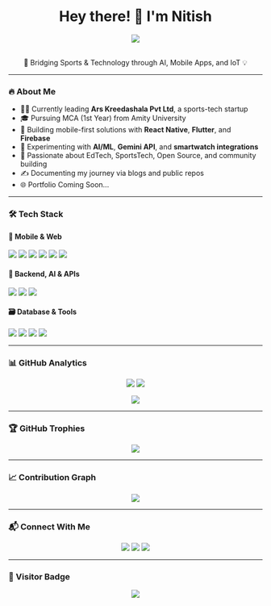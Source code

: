 <!-- HEADER -->
<h1 align="center">Hey there! 👋 I'm Nitish</h1>
<p align="center">
  <img src="https://capsule-render.vercel.app/api?type=waving&color=gradient&height=100&section=header&text=Welcome%20to%20My%20GitHub&fontSize=30&fontAlign=center" />
</p>

<p align="center">

<br />
🏏 Bridging Sports & Technology through AI, Mobile Apps, and IoT 💡
</p>

---

### 🔥 About Me

- 👨‍💻 Currently leading **Ars Kreedashala Pvt Ltd**, a sports-tech startup
- 🎓 Pursuing MCA (1st Year) from Amity University
- 📱 Building mobile-first solutions with **React Native**, **Flutter**, and **Firebase**
- 🤖 Experimenting with **AI/ML**, **Gemini API**, and **smartwatch integrations**
- 🧩 Passionate about EdTech, SportsTech, Open Source, and community building
- ✍️ Documenting my journey via blogs and public repos
- 🌐 Portfolio Coming Soon...

---

### 🛠 Tech Stack

#### 🚀 Mobile & Web
<p>
  <img src="https://img.shields.io/badge/React_Native-20232A?style=for-the-badge&logo=react&logoColor=61DAFB" />
  <img src="https://img.shields.io/badge/Flutter-02569B?style=for-the-badge&logo=flutter&logoColor=white" />
  <img src="https://img.shields.io/badge/Firebase-FFCA28?style=for-the-badge&logo=firebase&logoColor=black" />
  <img src="https://img.shields.io/badge/React.js-61DAFB?style=for-the-badge&logo=react&logoColor=black" />
  <img src="https://img.shields.io/badge/TailwindCSS-38bdf8?style=for-the-badge&logo=tailwind-css&logoColor=white" />
  <img src="https://img.shields.io/badge/Next.js-000000?style=for-the-badge&logo=next.js&logoColor=white" />
</p>

#### 🧠 Backend, AI & APIs
<p>
  <img src="https://img.shields.io/badge/Node.js-339933?style=for-the-badge&logo=node.js&logoColor=white" />
  <img src="https://img.shields.io/badge/Express.js-000000?style=for-the-badge&logo=express&logoColor=white" />
  <img src="https://img.shields.io/badge/Gemini_API-412991?style=for-the-badge&logo=openai&logoColor=white" />
</p>

#### 🗃️ Database & Tools
<p>
  <img src="https://img.shields.io/badge/MongoDB-47A248?style=for-the-badge&logo=mongodb&logoColor=white" />
  <img src="https://img.shields.io/badge/MySQL-005C84?style=for-the-badge&logo=mysql&logoColor=white" />
  <img src="https://img.shields.io/badge/Postman-FF6C37?style=for-the-badge&logo=postman&logoColor=white" />
  <img src="https://img.shields.io/badge/Vercel-000000?style=for-the-badge&logo=vercel&logoColor=white" />
</p>

---

### 📊 GitHub Analytics

<p align="center">
  <img src="https://github-readme-stats.vercel.app/api?username=nitishkumar80&show_icons=true&theme=radical" />
  <img src="https://github-readme-streak-stats.herokuapp.com?user=nitishkumar80&theme=radical" />
</p>

<p align="center">
  <img src="https://github-readme-stats.vercel.app/api/top-langs/?username=nitishkumar80&layout=compact&theme=radical" />
</p>

---

### 🏆 GitHub Trophies

<p align="center">
  <img src="https://github-profile-trophy.vercel.app/?username=nitishkumar80&theme=gruvbox" />
</p>

---

### 📈 Contribution Graph

<p align="center">
  <img src="https://github-readme-activity-graph.vercel.app/graph?username=nitishkumar80&theme=react-dark" />
</p>

---

### 📬 Connect With Me

<p align="center">
  <a href="https://linkedin.com/in/nitishars"><img src="https://img.shields.io/badge/LinkedIn-%230077B5.svg?style=for-the-badge&logo=linkedin&logoColor=white"/></a>
  <a href="mailto:nitish.cto@arskreedashala.com"><img src="https://img.shields.io/badge/Gmail-%231DA1F2.svg?style=for-the-badge&logo=gmail&logoColor=white"/></a>
  <a href="https://github.com/nitishkumar80"><img src="https://img.shields.io/badge/GitHub-%23181717.svg?style=for-the-badge&logo=github&logoColor=white"/></a>
</p>

---

### 🧭 Visitor Badge

<p align="center">
  <img src="https://komarev.com/ghpvc/?username=nitishkumar80&label=Visitors&color=blueviolet&style=flat-square" />
</p>
